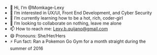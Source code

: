 - 👋 Hi, I’m @Momkage-Lexy
- 👀 I’m interested in UX/UI, Front End Development, and Cyber Security
- 🌱 I’m currently learning how to be a hot, rich, coder-girl 
- 💞️ I’m looking to collaborate on nothing, leave me alone
- 📫 How to reach me: Lexy.b.quijano@gmail.com
- 😄 Pronouns: She/Her/Hers
- ⚡ Fun fact: Ran a Pokemon Go Gym for a month straight during the summer of 2016
